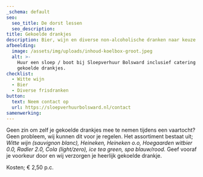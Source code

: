 ```yaml
---
_schema: default
seo:
  seo_title: De dorst lessen
  seo_description:
title: Gekoelde drankjes
description: Bier, wijn en diverse non-alcoholische dranken naar keuze.
afbeelding:
  image: /assets/img/uploads/inhoud-koelbox-groot.jpeg
  alt: >-
    Huur een sloep / boot bij Sloepverhuur Bolsward inclusief catering zoals
    gekoelde drankjes.
checklist:
  - Witte wijn
  - Bier
  - Diverse frisdranken
button:
  text: Neem contact op
  url: https://sloepverhuurbolsward.nl/contact
samenwerking:
---
```


Geen zin om zelf je gekoelde drankjes mee te nemen tijdens een vaartocht? Geen probleem, wij kunnen dit voor je regelen. Het assortiment bestaat uit; *Witte wijn (sauvignon blanc), Heineken, Heineken o.o, Hoegaarden witbier 0.0, Radler 2.0, Cola (light/zero), ice tea green, spa blauw/rood.* Geef vooraf je voorkeur door en wij verzorgen je heerlijk gekoelde drankje.

Kosten; € 2,50 p.c.
